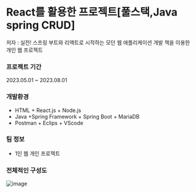 # React를 활용한 프로젝트[풀스택,Java spring CRUD]
저자 : 실전! 스프링 부트와 리액트로 시작하는 모던 웹 애플리케이션 개발 책을 이용한 개인 웹 프로젝트
### 프로젝트 기간

2023.05.01 ~ 2023.08.01

### 개발환경

- HTML + React.js + Node.js
- Java +Spring Framework + Spring Boot + MariaDB
- Postman + Eclips + VScode

### 팀 정보

- 1인 웹 개인 프로젝트


### 전체적인 구성도
![image](https://github.com/Attackdie/cardatabase/assets/115523526/43bada2a-8934-4152-bf6d-ca59a05ad91e)

